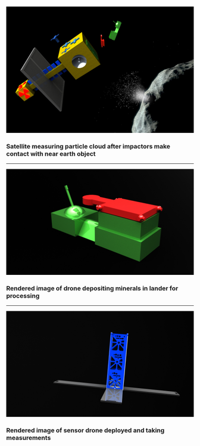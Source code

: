 ![Satellite measuring particle cloud after impactors make contact with near earth object](images/mission_landing.png "Satellite measuring particle cloud after impactors make contact with near earth object")
### Satellite measuring particle cloud after impactors make contact with near earth object

-----

![Rendered image of drone depositing minerals in lander for processing](images/lander_and_drone.jpg "Rendered image of drone depositing minerals in lander for processing")
### Rendered image of drone depositing minerals in lander for processing

-----

![Rendered image of sensor drone deployed and taking measurements](images/sensor.jpg "Rendered image of sensor drone deployed and taking measurements")
### Rendered image of sensor drone deployed and taking measurements
